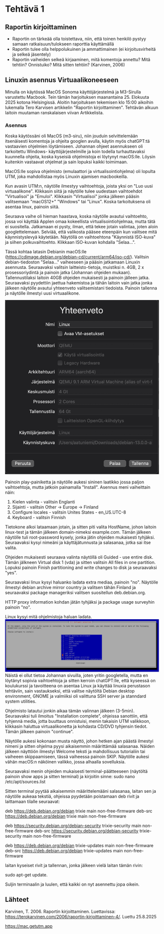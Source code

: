 # Tehtävä 1

## Raportin kirjoittaminen 
  - Raportin on tärkeää olla toistettava, niin, että toinen henkilö pystyy samaan ratkaisuun/tulokseen raporttia käyttämällä
  - Raportin tulee olla helppolukuinen ja ammattimainen (ei kirjoitusvirheitä ja selkeä jäsentely)
  - Raportin vaiheiden selkeä kirjaaminen, mitä komentoja annettu? Mitä tehtiin? Onnistuiko? Mitä sitten tehtiin?
(Karvinen, 2006)

## Linuxin asennus Virtuaalikoneeseen
Minulla on käytössä MacOS Sonoma käyttöjärjestelmä ja M3-Sirulla varustettu Macbook. Tein tämän harjoituksen maanantaina 25. Elokuuta 2025 kotona Helsingissä. Aloitin harjoituksen tekemisen klo 15:00 aikoihin lukemalla Tero Karvisen artikkelin "Raportin kirjoittaminen". Tehtävän alkuun laitoin muutaman ranskalaisen viivan Artikkelista.

### Asennus
Koska käytössäni oli MacOS (m3-siru), niin jouduin selvittelemään itsenäisesti komentoja ja ohjeita googlen avulla, käytin myös chatGPT:tä vastaavien ohjelmien löytämiseen. Johannan ohjeet asennukseen oli tarkoitettu Windows- käyttöjärjestelmille ja koin todella turhauttavaksi kuunnella ohjeita, koska kyseisiä ohjelmistoja ei löytynyt macOS:lle. Löysin kuitenkin vastaavat ohjelmat ja sain lopuksi kaikki toimimaan.

MacOS:lle sopiva ohjelmisto (emulaattori ja virtualisointiohjelma) oli lopulta UTM, joka mahdollistaa myös Linuxin ajamisen macbookeilla. 

Kun avasin UTM:n, näytölle ilmestyy vaihtoehtoja, joista yksi on "Luo uusi virtuaalikone". Klikkasin siitä ja näytölle tulee uudestaan vaihtoehdot "Virtualisoi" ja "Emuloi". Klikkasin "Virtualisoi" jonka jälkeen pääsin valitsemaan "macOS12+" "Windows" tai "Linux". Koska tarkoituksena oli asentaa linux, painoin siitä.

Seuraava vaihe oli hieman haastava, koska näytölle avautui vaihtoehto, jossa voi käyttää Applen omaa kokeellista virtualisointiohjelmaa, mutta tätä ei suositella. Jatkamaan ei pysty, ilman, että tekee jotain valintaa, joten aloin googlettelemaan. Selviää, että valikosta pääsee eteenpäin kun valitsee mitä käynnistyslevyä käytetään. Näytöllä on vaihtoehtona "Käynnistä ISO-kuva" ja siihen polkuvaihtoehto. Klikkaan  ISO-kuvan kohdalla "Selaa...". 

Tässä kohtaa latasin Debianin macOS:lle (https://cdimage.debian.org/debian-cd/current/arm64/iso-cd/). Valitsin debian-tiedoston "Selaa..." vaiheeseen ja pääsin jatkamaan Linuxin asennusta. Seuraavaksi valitsin laitteisto-tietoja, muistiksi n. 4GB, 2 x prosessoriydintä ja painoin jatka (Johannan ohjeiden mukaan). Tallennustilaksi laitoin 40GB ohjeiden mukaisesti ja painoin jälleen jatka. Seuraavaksi pyydettiin jaettua hakemistoa ja tähän laitoin vain jatka jonka jälkeen näytölle avautui yhteenveto valitsemistani tiedoista. Painoin tallenna ja näytölle ilmestyi uusi virtuaalikone.

![yhteenveto](kuva2.png)

Painoin play-painiketta ja näytölle aukesi sininen laatikko jossa paljon vaihtoehtoja, mutta jatkoin painamalla "Install". Asennus meni vaiheittain näin:
1. Kielen valinta - valitsin Englanti
2. Sijainti - valitsin Other -> Europe -> Finland
3. Configure locales - valitsin Unites States - en_US.UTC-8
4. Keyboard - valitsin Finnish

Tietokone alkoi lataamaan jotain, ja sitten piti valita HostName, johon laitoin linux-test ja tämän jälkeen domain-nimeksi example.com. Tämän jälkeen näytölle tuli root-password kysely, jonka jätin ohjeiden mukaisesti tyhjäksi. Seuraavaksi kysyi nimeäni ja käyttäjätunnusta ja salasanaa, jotka sai itse valita. 

Ohjeiden mukaisesti seuraava valinta näytöllä  oli Guided - use entire disk. Tämän jälkneen Virtual disk 1 (vda) ja sitten valitsin All files in one partition. Lopuksi painoin Finish partitioning and write changes to  disk ja seuraavaksi "yes". 

Seuraavaksi linux kysyi haluanko ladata extra mediaa, painoin "no". Näytölle ilmestyi debian archive mirror country ja valitsen tähän Finland ja seuraavaksi package manageriksi valitsen suositellun deb.debian.org.

HTTP proxy information kohdan jätän tyhjäksi ja package usage surveyhin painoin "no".

Linux kysyi mitä ohjelmistoja haluan ladata.
![valikko](kuva1.png)
Näistä ei ollut tietoa Johannan sivuilla, joten yritin googletella, mutta en löytänyt sopivia vaihtoehtoja ja sitten kerroin chatGPT:lle, että kyseessä on koulukurssi ja tavoitteena on asentaa Linux ja käyttää linuxia perustason tehtäviin, sain vastaukseksi, että valitse näytöltä Debian desktop environment, GNOME ja valmiiksi oli valittuna SSH server ja stanndard system utilities.

Ohjelmisto latautui jonkin aikaa tämän valinnan jälkeen (3-5min). Seuraavaksi tuli ilmoitus "Installation complete", ohjeissa sanottiin, että tyhjennä media, jotta buuttaus onnistuisi, menin takaisin UTM valikkoon, klikkasin haluttua virtuaalikonetta ja kohdasta CD/DVD tyhjensin tiedot. Tämän jälkeen painoin "continue".

Näytölle aukesi kokonaan musta näyttö, johon hetken ajan päästä ilmestyi nimeni ja sitten ohjelma pyysi aikaisemmin määrittämää salasanaa. Näiden jälkeen näyttöön ilmestyi Welcome teksti ja mahdollisuus tutorialiin tai vaiheeen skippaamiseen, tässä vaiheessa painoin SKIP. Näytölle aukesi vähän macOS:n näköinen valikko, jossa alhaalla sovelluksia.

Seuraavaksi menin ohjeiden mukaisesti terminal-päätteeseen (näytöltä painoin show apps ja sitten terminal) ja kirjoitin sinne: sudo nano /etc/apt/sources.list

Sitten terminal pyytää aikaisemmin määrittelemääni salasanaa, laitan sen ja näytölle aukeaa tekstiä, ohjeissa pyydetään poistamaan deb rivit ja laittamaan tilalle seuraavat:


deb https://deb.debian.org/debian trixie main non-free-firmware
deb-src https://deb.debian.org/debian trixie main non-free-firmware

deb https://security.debian.org/debian-security trixie-security main non-free-firmware
deb-src https://security.debian.org/debian-security trixie-security main non-free-firmware

deb https://deb.debian.org/debian trixie-updates main non-free-firmware
deb-src https://deb.debian.org/debian trixie-updates main non-free-firmware

laitan kyseiset rivit ja tallennan, jonka jälkeen vielä laitan tämän rivin:

sudo apt-get update.

Suljin terminaalin ja luulen, että kaikki on nyt asennettu jopa oikein.


## Lähteet
Karvinen, T. 2006. Raportin kirjoittaminen. Luettavissa: https://terokarvinen.com/2006/raportin-kirjoittaminen-4/. Luettu 25.8.2025

https://mac.getutm.app


